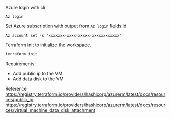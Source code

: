 Azure login with cli
```
Az login
```
Set Azure subscription with output from ```Az login``` fields id
```
Az account set -s "xxxxxxx-xxxx-xxxxx-xxxxxxxxxxxx"
```
Terraform init to initialize the workspace.
```
terraform init
```

Requirements: <br />
- Add public ip to the VM <br />
- Add data disk to the VM<br />

Reference <br />
https://registry.terraform.io/providers/hashicorp/azurerm/latest/docs/resources/public_ip<br />
https://registry.terraform.io/providers/hashicorp/azurerm/latest/docs/resources/virtual_machine_data_disk_attachment<br />